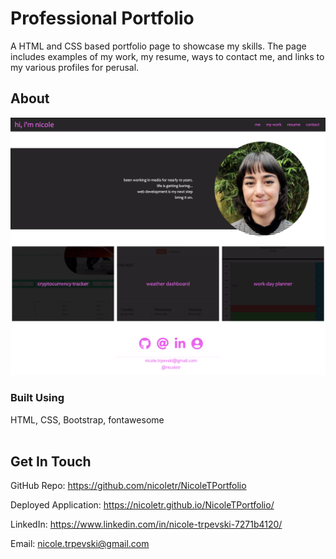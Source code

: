 # Professional Portfolio

A HTML and CSS based portfolio page to showcase my skills. The page includes examples of my work, my resume, ways to contact me, and links to my various profiles for perusal. 


## About
![Screenshot of my portfolio page](/assets/images/screenshot.png)

### Built Using
HTML, CSS, Bootstrap, fontawesome
<br><br>
## Get In Touch

GitHub Repo: https://github.com/nicoletr/NicoleTPortfolio

Deployed Application: https://nicoletr.github.io/NicoleTPortfolio/

LinkedIn: https://www.linkedin.com/in/nicole-trpevski-7271b4120/

Email: nicole.trpevski@gmail.com

